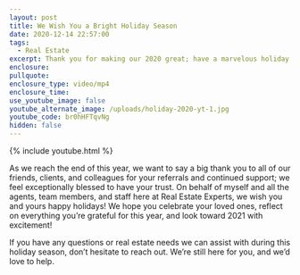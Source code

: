 ```yaml
---
layout: post
title: We Wish You a Bright Holiday Season
date: 2020-12-14 22:57:00
tags:
  - Real Estate
excerpt: Thank you for making our 2020 great; have a marvelous holiday season!
enclosure:
pullquote:
enclosure_type: video/mp4
enclosure_time:
use_youtube_image: false
youtube_alternate_image: /uploads/holiday-2020-yt-1.jpg
youtube_code: br0hHFTqvNg
hidden: false
---
```


{% include youtube.html %}

As we reach the end of this year, we want to say a big thank you to all of our friends, clients, and colleagues for your referrals and continued support; we feel exceptionally blessed to have your trust. On behalf of myself and all the agents, team members, and staff here at Real Estate Experts, we wish you and yours happy holidays\! We hope you celebrate your loved ones, reflect on everything you’re grateful for this year, and look toward 2021 with excitement\!&nbsp;

If you have any questions or real estate needs we can assist with during this holiday season, don’t hesitate to reach out. We’re still here for you, and we’d love to help.
